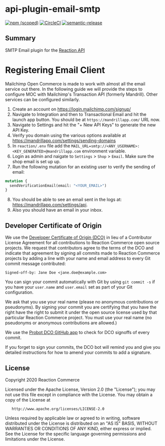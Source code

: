 # api-plugin-email-smtp

[![npm (scoped)](https://img.shields.io/npm/v/@reactioncommerce/api-plugin-email-smtp.svg)](https://www.npmjs.com/package/@reactioncommerce/api-plugin-email-smtp)
[![CircleCI](https://circleci.com/gh/reactioncommerce/api-plugin-email-smtp.svg?style=svg)](https://circleci.com/gh/reactioncommerce/api-plugin-email-smtp)
[![semantic-release](https://img.shields.io/badge/%20%20%F0%9F%93%A6%F0%9F%9A%80-semantic--release-e10079.svg)](https://github.com/semantic-release/semantic-release)

## Summary

SMTP Email plugin for the [Reaction API](https://github.com/reactioncommerce/reaction)

# Registering Email Client

Mailchimp Open Commerce is made to work with almost all the email service out there. In the following guide we will provide the steps to configure MOC with Mailchimp's Transaction API (formerly Mandrill). Other services can be configured similarly.

1. Create an account on https://login.mailchimp.com/signup/
2. Navigate to Integration and then to Transactional Email and hit the launch app button. You should be at `https://mandrillapp.com/` URL now.
3. Navigate to Settings and hit the "+ New API Keys" to generate the new API Key.
4. Verify you domain using the various options available at https://mandrillapp.com/settings/sending-domains
5. In `reaction/.env` file add the `MAIL_URL=smtp://<ANY_USERNAME>:<KEY_GENERATED>@mandrillapp.com` environment variable.
6. Login as admin and naigate to `Settings` > `Shop` > `Email`. Make sure the shop email is set up up.
7. Run the following mutation for an existing user to verify the sending of email:

```graphql
mutation {
  sendVerificationEmail(email: "<YOUR_EMAIL>")
}
```

8. You should be able to see an email sent in the logs at: https://mandrillapp.com/settings/api.
9. Also you should have an email in your inbox.

## Developer Certificate of Origin

We use the [Developer Certificate of Origin (DCO)](https://developercertificate.org/) in lieu of a Contributor License Agreement for all contributions to Reaction Commerce open source projects. We request that contributors agree to the terms of the DCO and indicate that agreement by signing all commits made to Reaction Commerce projects by adding a line with your name and email address to every Git commit message contributed:

```
Signed-off-by: Jane Doe <jane.doe@example.com>
```

You can sign your commit automatically with Git by using `git commit -s` if you have your `user.name` and `user.email` set as part of your Git configuration.

We ask that you use your real name (please no anonymous contributions or pseudonyms). By signing your commit you are certifying that you have the right have the right to submit it under the open source license used by that particular Reaction Commerce project. You must use your real name (no pseudonyms or anonymous contributions are allowed.)

We use the [Probot DCO GitHub app](https://github.com/apps/dco) to check for DCO signoffs of every commit.

If you forget to sign your commits, the DCO bot will remind you and give you detailed instructions for how to amend your commits to add a signature.

## License

Copyright 2020 Reaction Commerce

Licensed under the Apache License, Version 2.0 (the "License");
you may not use this file except in compliance with the License.
You may obtain a copy of the License at

       http://www.apache.org/licenses/LICENSE-2.0

Unless required by applicable law or agreed to in writing, software
distributed under the License is distributed on an "AS IS" BASIS,
WITHOUT WARRANTIES OR CONDITIONS OF ANY KIND, either express or implied.
See the License for the specific language governing permissions and
limitations under the License.
